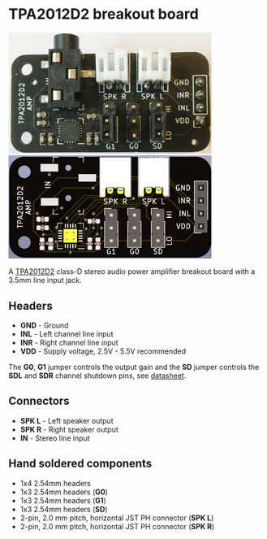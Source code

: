 # TPA2012D2 breakout board

<img src="tpa2012d2_amp_breakout.jpg" width="400">

<img src="tpa2012d2_amp_breakout.png" width="400">

A [TPA2012D2](datasheets/1809121818_Texas-Instruments-TPA2012D2RTJR_C7717.pdf) class-D stereo audio power amplifier breakout board with a 3.5mm line input jack.

## Headers

* __GND__ - Ground
* __INL__ - Left channel line input
* __INR__ - Right channel line input
* __VDD__ - Supply voltage, 2.5V - 5.5V recommended

The __G0__, __G1__ jumper controls the output gain and the  __SD__ jumper controls the __SDL__ and __SDR__ channel shutdown pins, see [datasheet](datasheets/1809121818_Texas-Instruments-TPA2012D2RTJR_C7717.pdf).

## Connectors

* __SPK L__ - Left speaker output
* __SPK R__ - Right speaker output
* __IN__ - Stereo line input

## Hand soldered components

* 1x4 2.54mm headers
* 1x3 2.54mm headers (__G0__)
* 1x3 2.54mm headers (__G1__)
* 1x3 2.54mm headers (__SD__)
* 2-pin, 2.0 mm pitch, horizontal JST PH connector (**SPK L**)
* 2-pin, 2.0 mm pitch, horizontal JST PH connector (**SPK R**)